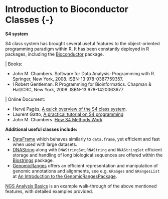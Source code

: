 # Introduction to Bioconductor Classes {-}

**S4 system**

S4 class system has brought several useful features to the
object-oriented programming paradigm within R.  It has been constantly
deployed in R packages, including the
[Bioconductor](https://bioconductor.org/) package.


|   Books:

* John M. Chambers. Software for Data Analysis: Programming with R. Springer, New York, 2008. ISBN-13 978-0387759357.
* I Robert Gentleman. R Programming for Bioinformatics. Chapman & Hall/CRC, New York, 2008. ISBN-13 978-1420063677
    
|   Online Document:

* Hervé Pagès, [A quick overview of the S4 class system](https://bioconductor.org/packages/release/bioc/vignettes/S4Vectors/inst/doc/S4QuickOverview.pdf).
* Laurent Gatto, [A practical tutorial on S4 programming](https://bioconductor.org/help/course-materials/2013/CSAMA2013/friday/afternoon/S4-tutorial.pdf)
* John M. Chambers. [How S4 Methods Work](http://developer.r-project.org/howMethodsWork.pdf)

**Additional useful classes include:**

* [DataFrame](https://rdrr.io/bioc/S4Vectors/man/DataFrame-class.html) which behaves similarly to `data.frame`, yet efficient and fast when used with large datasets.
* [DNAString](https://rdrr.io/bioc/Biostrings/man/DNAString-class.html) along with `DNAStringSet`,`RNAString` and `RNAStringSet`  efficient storage and handling of long biological sequences are offered within the [Biostrings](https://rdrr.io/bioc/Biostrings/) package.
* [GenomicRanges](https://bioconductor.org/packages/3.13/bioc/html/GenomicRanges.html) offers an efficient representation and manipulation of genomic annotations and alignments, see e.g. `GRanges` and `GRangesList` at [An Introduction to the GenomicRangesPackage](https://bioconductor.org/packages/release/bioc/vignettes/GenomicRanges/inst/doc/GenomicRangesIntroduction.html).

[NGS Analysis Basics](http://girke.bioinformatics.ucr.edu/GEN242/tutorials/rsequences/rsequences/) is an example walk-through of the above mentioned features, with detailed examples provided.
